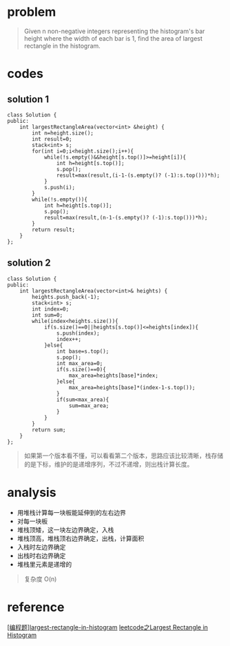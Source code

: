# problem
>Given n non-negative integers representing the histogram's bar height where the width of each bar is 1, find the area of largest rectangle in the histogram.

# codes

## solution 1
```
class Solution {
public:
    int largestRectangleArea(vector<int> &height) {
        int n=height.size();
        int result=0;
        stack<int> s;
        for(int i=0;i<height.size();i++){
            while(!s.empty()&&height[s.top()]>=height[i]){
                int h=height[s.top()];
                s.pop();
                result=max(result,(i-1-(s.empty()? (-1):s.top()))*h);
            }
            s.push(i);
        }
        while(!s.empty()){
            int h=height[s.top()];
            s.pop();
            result=max(result,(n-1-(s.empty()? (-1):s.top()))*h);           
        }
        return result;
    }
};

```
## solution 2
```
class Solution {
public:
    int largestRectangleArea(vector<int>& heights) {
        heights.push_back(-1);
        stack<int> s;
        int index=0;
        int sum=0;
        while(index<heights.size()){
            if(s.size()==0||heights[s.top()]<=heights[index]){
                s.push(index);
                index++;
            }else{
                int base=s.top();
                s.pop();
                int max_area=0;
                if(s.size()==0){
                    max_area=heights[base]*index;
                }else{
                    max_area=heights[base]*(index-1-s.top());
                }
                if(sum<max_area){
                    sum=max_area;
                }
            }
        }
        return sum;
    }
};
```
> 如果第一个版本看不懂，可以看看第二个版本，思路应该比较清晰，栈存储的是下标，维护的是递增序列，不过不递增，则出栈计算长度。

# analysis
- 用堆栈计算每一块板能延伸到的左右边界
- 对每一块板
- 堆栈顶矮，这一块左边界确定，入栈
- 堆栈顶高，堆栈顶右边界确定，出栈，计算面积
- 入栈时左边界确定
- 出栈时右边界确定
- 堆栈里元素是递增的
> 复杂度 O(n)


# reference
[[编程题]largest-rectangle-in-histogram][1]
[leetcode之Largest Rectangle in Histogram][2]

[1]: https://www.nowcoder.com/questionTerminal/e3f491c56b7747539b93e5704b6eca40
[2]: https://blog.csdn.net/yutianzuijin/article/details/52072427
